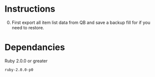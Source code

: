 # Instructions

0. First export all item list data from QB and save a backup fill for if you need to restore.


# Dependancies

Ruby 2.0.0 or greater

```shell
ruby-2.0.0-p0
```